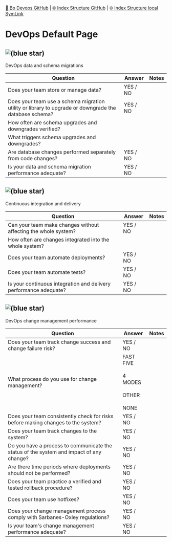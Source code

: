 [📁 Bp Devops GitHub](/cerulean-circle-unlimited-2cu/governance/eam/business-processes/bp-devops.md) | [🌐 Index Structure GitHub](/cerulean-circle-unlimited-2cu/governance/eam/business-processes/bp-devops/devops-default-page.md) | [🌐 Index Structure local SymLink](./devops-default-page.entry.md)

# DevOps Default Page

## ![(blue star)](https://2cu.atlassian.net/wiki/s/1732347312/6452/9ec310e9ed617fde640b4372fb0e11f5501675fa/_/images/icons/emoticons/72/1f3d7.png)

 DevOps data and schema migrations

| **Question** | **Answer** | **Notes** |
| --- | --- | --- |
| Does your team store or manage data? | YES / NO |     |
| Does your team use a schema migration utility or library to upgrade or downgrade the database schema? | YES / NO |     |
| How often are schema upgrades and downgrades verified? |     |     |
| What triggers schema upgrades and downgrades? |     |     |
| Are database changes performed separately from code changes? | YES / NO |     |
| Is your data and schema migration performance adequate? | YES / NO |     |

## ![(blue star)](https://2cu.atlassian.net/wiki/s/1732347312/6452/9ec310e9ed617fde640b4372fb0e11f5501675fa/_/images/icons/emoticons/72/1f69a.png)

 Continuous integration and delivery

| **Question** | **Answer** | **Notes** |
| --- | --- | --- |
| Can your team make changes without affecting the whole system? | YES / NO |     |
| How often are changes integrated into the whole system? |     |     |
| Does your team automate deployments? | YES / NO |     |
| Does your team automate tests? | YES / NO |     |
| Is your continuous integration and delivery performance adequate? | YES / NO |     |

## ![(blue star)](https://2cu.atlassian.net/wiki/s/1732347312/6452/9ec310e9ed617fde640b4372fb0e11f5501675fa/_/images/icons/emoticons/72/1f4ca.png)

 DevOps change management performance

| **Question** | **Answer** | **Notes** |
| --- | --- | --- |
| Does your team track change success and change failure risk? | YES / NO |     |
| What process do you use for change management? | FAST FIVE<br><br>4 MODES<br><br>OTHER<br><br>NONE |     |
| Does your team consistently check for risks before making changes to the system? | YES / NO |     |
| Does your team track changes to the system? | YES / NO |     |
| Do you have a process to communicate the status of the system and impact of any change? | YES / NO |     |
| Are there time periods where deployments should not be performed? | YES / NO |     |
| Does your team practice a verified and tested rollback procedure? | YES / NO |     |
| Does your team use hotfixes? | YES / NO |     |
| Does your change management process comply with Sarbanes-Oxley regulations? | YES / NO |     |
| Is your team's change management performance adequate? | YES / NO |     |
